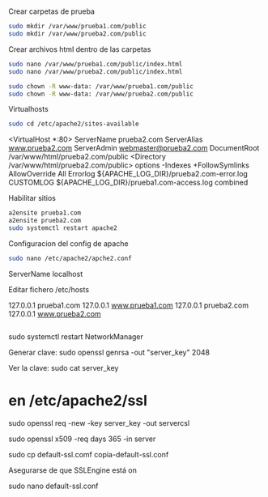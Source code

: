 #
Crear carpetas de prueba 
```sh
sudo mkdir /var/www/prueba1.com/public
sudo mkdir /var/www/prueba2.com/public
```
Crear archivos html dentro de las carpetas
```sh
sudo nano /var/www/prueba1.com/public/index.html
sudo nano /var/www/prueba2.com/public/index.html
```

```sh
sudo chown -R www-data: /var/www/prueba1.com/public
sudo chown -R www-data: /var/www/prueba2.com/public
```

Virtualhosts

```sh
sudo cd /etc/apache2/sites-available
```                          
<VirtualHost *:80>
        ServerName prueba2.com
        ServerAlias www.prueba2.com
        ServerAdmin webmaster@prueba2.com
        DocumentRoot /var/www/html/prueba2.com/public
        <Directory /var/www/html/prueba2.com/public>
                options -Indexes +FollowSymlinks
                AllowOverride All
        </Directory>
        Errorlog ${APACHE_LOG_DIR}/prueba2.com-error.log
        CUSTOMLOG ${APACHE_LOG_DIR}/prueba1.com-access.log combined
</VirtualHost>


Habilitar sitios
```sh
a2ensite prueba1.com
a2ensite prueba2.com
sudo systemctl restart apache2
```
Configuracion del config de apache
```sh
sudo nano /etc/apache2/apche2.conf
```

ServerName localhost

Editar fichero /etc/hosts

127.0.0.1   prueba1.com
127.0.0.1   www.prueba1.com
127.0.0.1   prueba2.com
127.0.0.1   www.prueba2.com
```sh
```

sudo systemctl restart NetworkManager

Generar clave:
sudo openssl genrsa -out "server_key" 2048

Ver la clave:
sudo cat server_key

# en /etc/apache2/ssl
sudo openssl req -new -key server_key -out servercsl

sudo openssl x509 -req days 365 -in server

sudo cp default-ssl.comf copia-default-ssl.conf

Asegurarse de que SSLEngine está on

sudo nano default-ssl.conf
